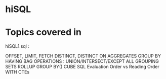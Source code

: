 # hiSQL

# Topics covered in

hiSQL1.sql :

OFFSET, LIMIT, FETCH
DISTINCT, DISTINCT ON
AGGREGATES
GROUP BY
HAVING
BAG OPERATIONS : UNION/INTERSECT/EXCEPT ALL
GROUPING SETS
ROLLUP
GROUP BY()
CUBE
SQL Evaluation Order vs Reading Order
WITH CTEs
